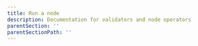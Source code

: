 ```yaml
---
title: Run a node
description: Documentation for validators and node operators
parentSection: ''
parentSectionPath: ''
---
```

